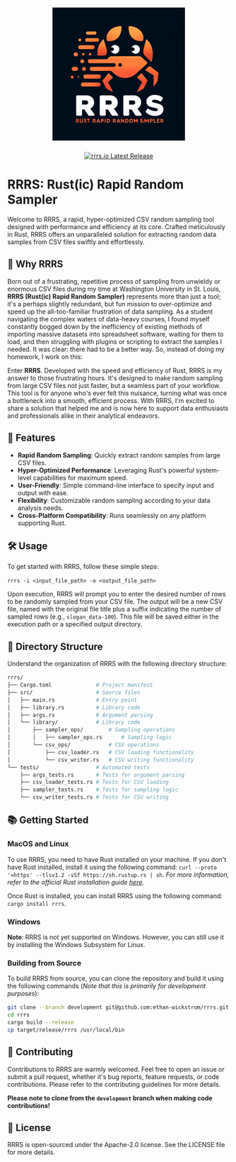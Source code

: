 [//]: # (Image in `.assets/logos/logo.webp`)

<h1 align="center">
  <img src=".assets/logos/logo.webp" alt="RRRS Logo" width="300px" height="300px" />
  <br>
</h1>

<div align="center">
  <a href="https://crates.io/crates/rrrs">
    <img src="https://img.shields.io/crates/v/rrrs.svg" alt="rrrs.io Latest Release"/>
  </a>
</div>

RRRS: Rust(ic) Rapid Random Sampler
===================================

Welcome to RRRS, a rapid, hyper-optimized CSV random sampling tool designed with performance and efficiency at its core. Crafted meticulously in Rust, RRRS offers an unparalleled solution for extracting random data samples from CSV files swiftly and effortlessly.

🤨 Why RRRS
-----------

Born out of a frustrating, repetitive process of sampling from unwieldy or enormous CSV files during my time at Washington University in St. Louis, **RRRS (Rust(ic) Rapid Random Sampler)** represents more than just a tool; it's a perhaps slightly redundant, but fun mission to over-optimize and speed up the all-too-familiar frustration of data sampling. As a student navigating the complex waters of data-heavy courses, I found myself constantly bogged down by the inefficiency of existing methods of importing massive datasets into spreadsheet software, waiting for them to load, and then struggling with plugins or scripting to extract the samples I needed. It was clear: there had to be a better way. So, instead of doing my homework, I work on this:

Enter **RRRS**. Developed with the speed and efficiency of Rust, RRRS is my answer to those frustrating hours. It's designed to make random sampling from large CSV files not just faster, but a seamless part of your workflow. This tool is for anyone who's ever felt this nuisance, turning what was once a bottleneck into a smooth, efficient process. With RRRS, I'm excited to share a solution that helped me and is now here to support data enthusiasts and professionals alike in their analytical endeavors.

🚀 Features
-----------

*   **Rapid Random Sampling**: Quickly extract random samples from large CSV files.
*   **Hyper-Optimized Performance**: Leveraging Rust's powerful system-level capabilities for maximum speed.
*   **User-Friendly**: Simple command-line interface to specify input and output with ease.
*   **Flexibility**: Customizable random sampling according to your data analysis needs.
*   **Cross-Platform Compatibility**: Runs seamlessly on any platform supporting Rust.

🛠 Usage
--------

To get started with RRRS, follow these simple steps:

`rrrs -i <input_file_path> -o <output_file_path>`

Upon execution, RRRS will prompt you to enter the desired number of rows to be randomly sampled from your CSV file. The output will be a new CSV file, named with the original file title plus a suffix indicating the number of sampled rows (e.g., `slogan_data-100`). This file will be saved either in the execution path or a specified output directory.

📂 Directory Structure
----------------------

Understand the organization of RRRS with the following directory structure:

```bash
rrrs/
├── Cargo.toml              # Project manifest
├── src/                    # Source files
│   ├── main.rs             # Entry point
│   ├── library.rs          # Library code
│   ├── args.rs             # Argument parsing
│   └── library/            # Library code
│       ├── sampler_ops/        # Sampling operations
│       │   ├── sampler_ops.rs      # Sampling logic
│       └── csv_ops/            # CSV operations
│           ├── csv_loader.rs   # CSV loading functionality
│           └── csv_writer.rs   # CSV writing functionality
└── tests/                  # Automated tests
    ├── args_tests.rs       # Tests for argument parsing
    ├── csv_loader_tests.rs # Tests for CSV loading
    ├── sampler_tests.rs    # Tests for sampling logic
    └── csv_writer_tests.rs # Tests for CSV writing
```

📚 Getting Started
------------------

### MacOS and Linux

To use RRRS, you need to have Rust installed on your machine. If you don't have Rust installed, install it using the following command: `curl --proto '=https' --tlsv1.2 -sSf https://sh.rustup.rs | sh`. *For more information, refer to the official Rust installation guide [here](https://www.rust-lang.org/tools/install).*

Once Rust is installed, you can install RRRS using the following command: `cargo install rrrs`.

### Windows

**Note**: RRRS is not yet supported on Windows. However, you can still use it by installing the Windows Subsystem for Linux.

### Building from Source

To build RRRS from source, you can clone the repository and build it using the following commands (*Note that this is primarily for development purposes*):

```bash
git clone --branch development git@github.com:ethan-wickstrom/rrrs.git
cd rrrs
cargo build --release
cp target/release/rrrs /usr/local/bin
```

🤝 Contributing
---------------

Contributions to RRRS are warmly welcomed. Feel free to open an issue or submit a pull request, whether it's bug reports, feature requests, or code contributions. Please refer to the contributing guidelines for more details.

**Please note to clone from the `development` branch when making code contributions!**

📝 License
----------

RRRS is open-sourced under the Apache-2.0 license. See the LICENSE file for more details.
